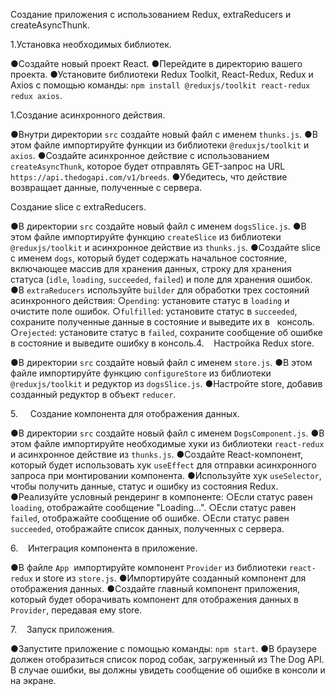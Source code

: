 Создание приложения с использованием Redux, extraReducers и createAsyncThunk.

1.Установка необходимых библиотек.

●Создайте новый проект React.
●Перейдите в директорию вашего проекта.
●Установите библиотеки Redux Toolkit, React-Redux, Redux и Axios с помощью команды: `npm install @reduxjs/toolkit react-redux redux axios`.

1.Создание асинхронного действия.

●Внутри директории `src` создайте новый файл с именем `thunks.js`.
●В этом файле импортируйте функции из библиотеки `@reduxjs/toolkit` и `axios`.
●Создайте асинхронное действие с использованием `createAsyncThunk`, которое будет отправлять GET-запрос на URL `https://api.thedogapi.com/v1/breeds`.
●Убедитесь, что действие возвращает данные, полученные с сервера.

Создание slice с extraReducers.

●В директории `src` создайте новый файл с именем `dogsSlice.js`.
●В этом файле импортируйте функцию `createSlice` из библиотеки `@reduxjs/toolkit` и асинхронное действие из `thunks.js`.
●Создайте slice с именем `dogs`, который будет содержать начальное состояние, включающее массив для хранения данных, строку для хранения статуса (`idle`, `loading`, `succeeded`, `failed`) и поле для хранения ошибок.
●В `extraReducers` используйте `builder` для обработки трех состояний асинхронного действия:
○`pending`: установите статус в `loading` и очистите поле ошибок.
○`fulfilled`: установите статус в `succeeded`, сохраните полученные данные в состояние и выведите их в   консоль.
○`rejected`: установите статус в `failed`, сохраните сообщение об ошибке в состояние и выведите ошибку в консоль.4.    Настройка Redux store.

●В директории `src` создайте новый файл с именем `store.js`.
●В этом файле импортируйте функцию `configureStore` из библиотеки `@reduxjs/toolkit` и редуктор из `dogsSlice.js`.
●Настройте store, добавив созданный редуктор в объект `reducer`.

5.     Создание компонента для отображения данных.

●В директории `src` создайте новый файл с именем `DogsComponent.js`.
●В этом файле импортируйте необходимые хуки из библиотеки `react-redux` и асинхронное действие из `thunks.js`.
●Создайте React-компонент, который будет использовать хук `useEffect` для отправки асинхронного запроса при монтировании компонента.
●Используйте хук `useSelector`, чтобы получить данные, статус и ошибку из состояния Redux.
●Реализуйте условный рендеринг в компоненте:
○Если статус равен `loading`, отображайте сообщение "Loading...".
○Если статус равен `failed`, отображайте сообщение об ошибке.
○Если статус равен `succeeded`, отображайте список данных, полученных с сервера.

6.    Интеграция компонента в приложение.

●В файле `App`  импортируйте компонент `Provider` из библиотеки `react-redux` и store из `store.js`.
●Импортируйте созданный компонент для отображения данных.
●Создайте главный компонент приложения, который будет оборачивать компонент для отображения данных в `Provider`, передавая ему store.

7.    Запуск приложения.

●Запустите приложение с помощью команды: `npm start`.
●В браузере должен отобразиться список пород собак, загруженный из The Dog API. В случае ошибки, вы должны увидеть сообщение об ошибке в консоли и на экране.
